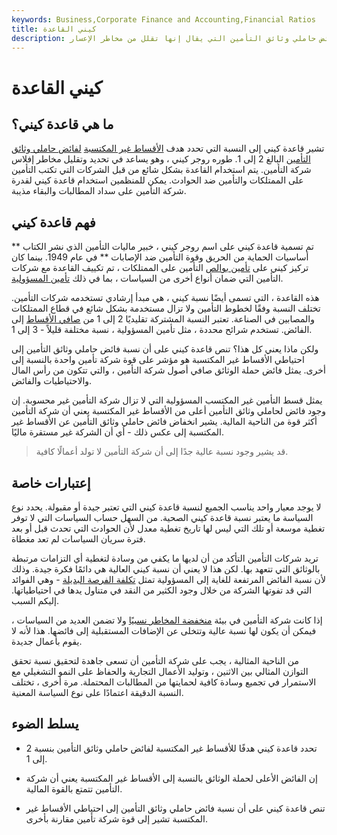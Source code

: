 ```yaml
---
keywords: Business,Corporate Finance and Accounting,Financial Ratios
title: كيني القاعدة
description: تحسب قاعدة كيني نسبة الأقساط غير المكتسبة لشركة التأمين إلى فائض حاملي وثائق التأمين التي يقال إنها تقلل من مخاطر الإعسار.
---
```


# كيني القاعدة
## ما هي قاعدة كيني؟

تشير قاعدة كيني إلى النسبة التي تحدد هدف [الأقساط غير المكتسبة](/unearned-premium) [لفائض حاملي وثائق التأمين](/policyholder-surplus) البالغ 2 إلى 1. طوره روجر كيني ، وهو يساعد في تحديد وتقليل مخاطر إفلاس شركة التأمين. يتم استخدام القاعدة بشكل شائع من قبل الشركات التي تكتب التأمين على الممتلكات والتأمين ضد الحوادث. يمكن للمنظمين استخدام قاعدة كيني لقدرة شركة التأمين على سداد المطالبات والبقاء مذيبة.

## فهم قاعدة كيني

تم تسمية قاعدة كيني على اسم روجر كيني ، خبير ماليات التأمين الذي نشر الكتاب ** أساسيات الحماية من الحريق وقوة التأمين ضد الإصابات ** في عام 1949. بينما كان تركيز كيني على [تأمين بوالص](/underwriting) التأمين على الممتلكات ، تم تكييف القاعدة مع شركات التأمين التي ضمان أنواع أخرى من السياسات ، بما في ذلك [تأمين المسؤولية](/liability_insurance).

هذه القاعدة ، التي تسمى أيضًا نسبة كيني ، هي مبدأ إرشادي تستخدمه شركات التأمين. تختلف النسبة وفقًا لخطوط التأمين ولا تزال مستخدمة بشكل شائع في قطاع الممتلكات والمصابين في الصناعة. تعتبر النسبة المشتركة تقليديًا 2 إلى 1 من [صافي الأقساط](/net-premium) إلى الفائض. تستخدم شرائح محددة ، مثل تأمين المسؤولية ، نسبة مختلفة قليلاً - 3 إلى 1.

ولكن ماذا يعني كل هذا؟ تنص قاعدة كيني على أن نسبة فائض حاملي وثائق التأمين إلى احتياطي الأقساط غير المكتسبة هو مؤشر على قوة شركة تأمين واحدة بالنسبة إلى أخرى. يمثل فائض حملة الوثائق صافي أصول شركة التأمين ، والتي تتكون من رأس المال والاحتياطيات والفائض.

يمثل قسط التأمين غير المكتسب المسؤولية التي لا تزال شركة التأمين غير محسوبة. إن وجود فائض لحاملي وثائق التأمين أعلى من الأقساط غير المكتسبة يعني أن شركة التأمين أكثر قوة من الناحية المالية. يشير انخفاض فائض حاملي وثائق التأمين عن الأقساط غير المكتسبة إلى عكس ذلك - أي أن الشركة غير مستقرة ماليًا.

> قد يشير وجود نسبة عالية جدًا إلى أن شركة التأمين لا تولد أعمالًا كافية.

>

## إعتبارات خاصة

لا يوجد معيار واحد يناسب الجميع لنسبة قاعدة كيني التي تعتبر جيدة أو مقبولة. يحدد نوع السياسة ما يعتبر نسبة قاعدة كيني الصحية. من السهل حساب السياسات التي لا توفر تغطية موسعة أو تلك التي ليس لها تاريخ تغطية معدل لأن الحوادث التي تحدث قبل أو بعد فترة سريان السياسات لم تعد مغطاة.

تريد شركات التأمين التأكد من أن لديها ما يكفي من وسادة لتغطية أي التزامات مرتبطة بالوثائق التي تتعهد بها. لكن هذا لا يعني أن نسبة كيني العالية هي دائمًا فكرة جيدة. وذلك لأن نسبة الفائض المرتفعة للغاية إلى المسؤولية تمثل [تكلفة الفرصة البديلة](/opportunitycost) - وهي الفوائد التي قد تفوتها الشركة من خلال وجود الكثير من النقد في متناول يدها في احتياطياتها. إليكم السبب.

إذا كانت شركة التأمين في بيئة [منخفضة المخاطر نسبيًا](/insurance-risk-class) ولا تضمن العديد من السياسات ، فيمكن أن يكون لها نسبة عالية وتتخلى عن الإضافات المستقبلية إلى فائضها. هذا لأنه لا يقوم بأعمال جديدة.

من الناحية المثالية ، يجب على شركة التأمين أن تسعى جاهدة لتحقيق نسبة تحقق التوازن المثالي بين الاثنين ، وتوليد الأعمال التجارية والحفاظ على النمو التشغيلي مع الاستمرار في تجميع وسادة كافية لحمايتها من المطالبات المحتملة. مرة أخرى ، تختلف النسبة الدقيقة اعتمادًا على نوع السياسة المعنية.

## يسلط الضوء

- تحدد قاعدة كيني هدفًا للأقساط غير المكتسبة لفائض حاملي وثائق التأمين بنسبة 2 إلى 1.

- إن الفائض الأعلى لحملة الوثائق بالنسبة إلى الأقساط غير المكتسبة يعني أن شركة التأمين تتمتع بالقوة المالية.

- تنص قاعدة كيني على أن نسبة فائض حاملي وثائق التأمين إلى احتياطي الأقساط غير المكتسبة تشير إلى قوة شركة تأمين مقارنة بأخرى.

